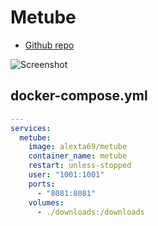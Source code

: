 # Metube

- [Github repo](https://github.com/alexta69/metube)

![Screenshot](metube.png)

## docker-compose.yml

```yml
---
services:
  metube:
    image: alexta69/metube
    container_name: metube
    restart: unless-stopped
    user: "1001:1001"
    ports:
      - "8081:8081"
    volumes:
      - ./downloads:/downloads
```
